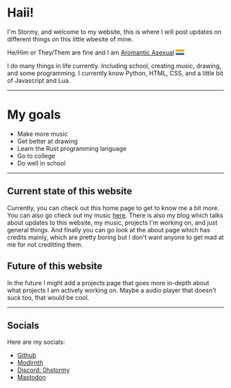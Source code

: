 # Haii!

I'm Stormy, and welcome to my website,
this is where I will post updates on different things on this little wbesite of mine.

He/Him or They/Them are fine and I am <a href="https://en.pronouns.page/@0Stormy">Aromantic Asexual</a> <img width="20" class="flag" src="assets/Aroace_flag.png">

I do many things in life currently. Including school, creating music, drawing, and some programming. I currently know Python, HTML, CSS, and a little bit of Javascript and Lua.

<hr>

# My goals

* Make more music
* Get better at drawing
* Learn the Rust programming language
* Go to college
* Do well in school

<hr>

## Current state of this website
Currently, you can check out this home page to get to know me a bit more. You can also go check out my music <a href="music.html">here</a>. There is also my blog which talks about updates to this website, my music, projects I'm working on, and just general things. And finally you can go look at the about page which has credits mainly, which are pretty boring but I don't want anyone to get mad at me for not creditting them.

## Future of this website
In the future I might add a projects page that goes more in-depth about what projects I am actively working on. Maybe a audio player that doesn't suck too, that would be cool.

<hr>

## Socials
Here are my socials:
* <a href="https://github.com/0hStormy">Github</a>
* <a href="https://modrinth.com/user/0Stormy">Modirnth</a>
* <a href="">Discord: 0hstormy</a>
* <a rel="me" href="https://tech.lgbt/@stormy">Mastodon</a>